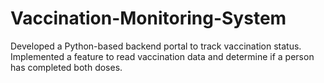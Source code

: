 # Vaccination-Monitoring-System
Developed a Python-based backend portal to track vaccination status. Implemented a feature to read vaccination data and determine if a person has completed both doses.

